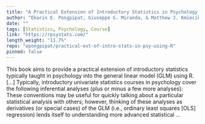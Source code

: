 ```yaml
---
title: "A Practical Extension of Introductory Statistics in Psychology using R"
author: "Ekarin E. Pongpipat, Giuseppe G. Miranda, & Matthew J. Kmiecik"
date: ""
tags: [Statistics, Psychology, Course]
link: "https://rpsystats.com/"
length_weight: "11.7%"
repo: "epongpipat/practical-ext-of-intro-stats-in-psy-using-R"
pinned: false
---
```


This book aims to provide a practical extension of introductory statistics typically taught in psychology into the general linear model (GLM) using R. [...] Typically, introductory univariate statistics courses in psychology cover the following inferential analyses (plus or minus a few more analyses): These conventions may be useful for quickly talking about a particular statistical analysis with others; however, thinking of these analyses as derivatives (or special cases) of the GLM (i.e., ordinary least squares [OLS] regression) lends itself to understanding more advanced statistical ...
